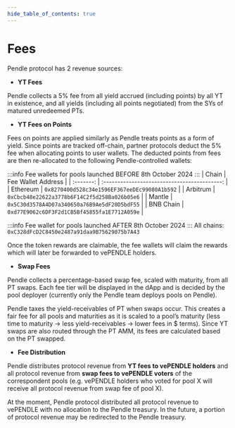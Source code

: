 ```yaml
---
hide_table_of_contents: true
---
```


# Fees

Pendle protocol has 2 revenue sources:

- **YT Fees**
    
Pendle collects a 5% fee from all yield accrued (including points) by all YT in existence, and all yields (including all points negotiated) from the SYs of matured unredeemed PTs.

- **YT Fees on Points**

Fees on points are applied similarly as Pendle treats points as a form of yield. Since points are tracked off-chain, partner protocols deduct the 5% fee when allocating points to user wallets. The deducted points from fees are then re-allocated to the following Pendle-controlled wallets:

:::info
Fee wallets for pools launched BEFORE 8th October 2024
:::
|   Chain   |              Fee Wallet Address              |
| :-------: | :------------------------------------------: |
| Ethereum  | `0x8270400d528c34e1596EF367eeDEc99080A1b592` |
| Arbitrum  | `0xCbcb48e22622a3778b6F14C2f5d258Ba026b05e6` |
|  Mantle   | `0x5C30d3578A4D07a340650a76B9Ae5dF20D5bdF55` |
| BNB Chain | `0xd77E9062c6DF3F2d1CB5Bf45855fa1E7712A059e` |

:::info
Fee wallet for pools launched AFTER 8th October 2024
:::
All chains: `0xC328dFcD2C8450e2487a91daa9B75629075b7A43`

Once the token rewards are claimable, the fee wallets will claim the rewards which will later be forwarded to vePENDLE holders.

- **Swap Fees**
    
Pendle collects a percentage-based swap fee, scaled with maturity, from all PT swaps. Each fee tier will be displayed in the dApp and is decided by the pool deployer (currently only the Pendle team deploys pools on Pendle). 

Pendle taxes the yield-receivables of PT when swaps occur. This creates a fair fee for all pools and maturities as it is scaled to a pool’s maturity (less time to maturity -> less yield-receivables -> lower fees in $ terms). Since YT swaps are also routed through the PT AMM, its fees are calculated based on the PT swapped.

- **Fee Distribution**

Pendle distributes protocol revenue from **YT fees to vePENDLE holders** and all protocol revenue from **swap fees to vePENDLE voters** of the correspondent pools (e.g. vePENDLE holders who voted for pool X will receive all protocol revenue from swap fee of pool X).

At the moment, Pendle protocol distributed all protocol revenue to vePENDLE with no allocation to the Pendle treasury. In the future, a portion of protocol revenue may be redirected to the Pendle treasury.
